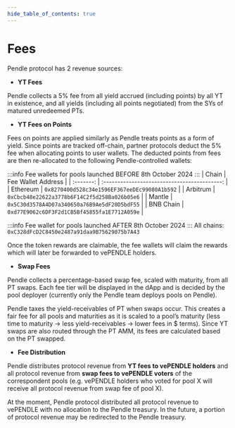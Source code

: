 ```yaml
---
hide_table_of_contents: true
---
```


# Fees

Pendle protocol has 2 revenue sources:

- **YT Fees**
    
Pendle collects a 5% fee from all yield accrued (including points) by all YT in existence, and all yields (including all points negotiated) from the SYs of matured unredeemed PTs.

- **YT Fees on Points**

Fees on points are applied similarly as Pendle treats points as a form of yield. Since points are tracked off-chain, partner protocols deduct the 5% fee when allocating points to user wallets. The deducted points from fees are then re-allocated to the following Pendle-controlled wallets:

:::info
Fee wallets for pools launched BEFORE 8th October 2024
:::
|   Chain   |              Fee Wallet Address              |
| :-------: | :------------------------------------------: |
| Ethereum  | `0x8270400d528c34e1596EF367eeDEc99080A1b592` |
| Arbitrum  | `0xCbcb48e22622a3778b6F14C2f5d258Ba026b05e6` |
|  Mantle   | `0x5C30d3578A4D07a340650a76B9Ae5dF20D5bdF55` |
| BNB Chain | `0xd77E9062c6DF3F2d1CB5Bf45855fa1E7712A059e` |

:::info
Fee wallet for pools launched AFTER 8th October 2024
:::
All chains: `0xC328dFcD2C8450e2487a91daa9B75629075b7A43`

Once the token rewards are claimable, the fee wallets will claim the rewards which will later be forwarded to vePENDLE holders.

- **Swap Fees**
    
Pendle collects a percentage-based swap fee, scaled with maturity, from all PT swaps. Each fee tier will be displayed in the dApp and is decided by the pool deployer (currently only the Pendle team deploys pools on Pendle). 

Pendle taxes the yield-receivables of PT when swaps occur. This creates a fair fee for all pools and maturities as it is scaled to a pool’s maturity (less time to maturity -> less yield-receivables -> lower fees in $ terms). Since YT swaps are also routed through the PT AMM, its fees are calculated based on the PT swapped.

- **Fee Distribution**

Pendle distributes protocol revenue from **YT fees to vePENDLE holders** and all protocol revenue from **swap fees to vePENDLE voters** of the correspondent pools (e.g. vePENDLE holders who voted for pool X will receive all protocol revenue from swap fee of pool X).

At the moment, Pendle protocol distributed all protocol revenue to vePENDLE with no allocation to the Pendle treasury. In the future, a portion of protocol revenue may be redirected to the Pendle treasury.
